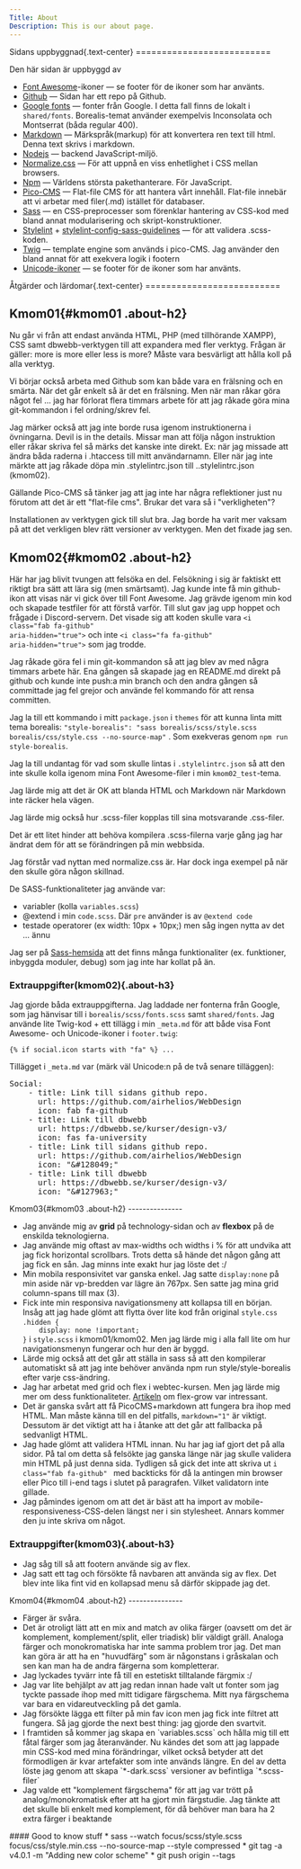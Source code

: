 ```yaml
---
Title: About
Description: This is our about page.
---
```

<div class ="index center" markdown='1'>
Sidans uppbyggnad{.text-center}
==========================


Den här sidan är uppbyggd av
* [Font Awesome](https://fontawesome.com/)-ikoner &mdash; se footer för de ikoner som har använts.
* [Github](https://github.com/airhelios/WebDesign) &mdash; Sidan har ett repo på Github.
* [Google fonts](https://fonts.google.com/) &mdash; fonter från Google. I detta fall finns de lokalt i `shared/fonts`. Borealis-temat använder exempelvis Inconsolata och Montserrat (båda regular 400).
* [Markdown](https://www.markdownguide.org/getting-started/) &mdash; Märkspråk(markup) för att konvertera ren text till html. Denna text skrivs i markdown.
* [Nodejs](https://nodejs.org/en/about) &mdash; backend JavaScript-miljö.
* [Normalize.css](https://www.npmjs.com/package/normalize.css) &mdash; För att uppnå en viss enhetlighet i CSS mellan browsers.
* [Npm](https://docs.npmjs.com/about-npm) &mdash; Världens största pakethanterare. För JavaScript.
* [Pico-CMS](https://picocms.org/docs/) &mdash; Flat-file CMS för att hantera vårt innehåll. Flat-file innebär att vi arbetar med filer(.md) istället för databaser.
* [Sass](https://www.npmjs.com/package/sass) &mdash; en CSS-preprocesser som förenklar hantering av CSS-kod med bland annat modularisering och skript-konstruktioner.
* [Stylelint](https://www.npmjs.com/package/stylelint) + [stylelint-config-sass-guidelines](https://www.npmjs.com/package/stylelint-config-sass-guidelines) &mdash; för att validera .scss-koden.
* [Twig](https://twig.symfony.com/doc/3.x/) &mdash; template engine som används i pico-CMS. Jag använder den bland annat för att exekvera logik i footern
* [Unicode-ikoner](https://home.unicode.org/) &mdash; se footer för de ikoner som har använts.

</div>

<div class ="index center" markdown='1'>
Åtgärder och lärdomar{.text-center}
==========================  
</div>
<div class ="index center" markdown='1'>

Kmom01{#kmom01 .about-h2}
--------------- 
Nu går vi från att endast använda  HTML, PHP (med tillhörande XAMPP), CSS samt dbwebb-verktygen till att expandera med fler verktyg. Frågan är gäller: more is more eller less is more? Måste vara besvärligt att hålla koll på alla verktyg.

Vi börjar också arbeta med Github som kan både vara en frälsning och en smärta. När det går enkelt så är det en frälsning. Men när man råkar göra något fel ... jag har förlorat flera timmars arbete för att jag råkade göra mina git-kommandon i fel ordning/skrev fel.

Jag märker också att jag inte borde rusa igenom instruktionerna i övningarna. Devil is in the details. Missar man att följa någon instruktion eller råkar skriva fel så märks det kanske inte direkt. Ex: när jag missade att ändra båda raderna i .htaccess till mitt användarnamn. Eller när jag inte märkte att jag råkade döpa min .stylelintrc.json till ..stylelintrc.json (kmom02).

Gällande Pico-CMS så tänker jag att jag inte har några reflektioner just nu förutom att det är ett "flat-file cms". Brukar det vara så i "verkligheten"?

Installationen av verktygen gick till slut bra. Jag borde ha varit mer vaksam på att det verkligen blev rätt versioner av verktygen. Men det fixade jag sen.

</div>

<div class ="index center" markdown='1'>

Kmom02{#kmom02 .about-h2}
--------------- 
Här har jag blivit tvungen att felsöka en del. Felsökning i sig är faktiskt ett riktigt bra sätt att lära sig (men smärtsamt). Jag kunde inte få min github-ikon att visas när vi gick över till Font Awesome. Jag grävde igenom min kod och skapade testfiler för att förstå varför. Till slut gav jag upp hoppet och frågade i Discord-servern. Det visade sig att koden skulle vara <code>&lt;i class="fab fa-github" aria-hidden="true"></code> och inte <code>&lt;i class="fa fa-github" aria-hidden="true"></code> som jag trodde. 

Jag råkade göra fel i min git-kommandon så att jag blev av med några timmars arbete här. Ena gången så skapade jag en README.md direkt på github och kunde inte push:a min branch och den andra gången så committade jag fel grejor och använde fel kommando för att rensa committen.

Jag la till ett kommando i mitt `package.json` i `themes` för att kunna linta mitt tema borealis: `"style-borealis": "sass borealis/scss/style.scss borealis/css/style.css --no-source-map"`
. Som exekveras genom `npm run style-borealis`. 

Jag la till undantag för vad som skulle lintas i `.stylelintrc.json` så att den inte skulle kolla igenom mina Font Awesome-filer i min `kmom02_test`-tema.

Jag lärde mig att det är OK att blanda HTML och Markdown när Markdown inte räcker hela vägen.

Jag lärde mig också hur .scss-filer kopplas till sina motsvarande .css-filer.

Det är ett litet hinder att behöva kompilera .scss-filerna varje gång jag har ändrat dem för att se förändringen på min webbsida.

Jag förstår vad nyttan med normalize.css är. Har dock inga exempel på när den skulle göra någon skillnad.

De SASS-funktionaliteter jag använde var:
* variabler (kolla `variables.scss`)
* @extend i min `code.scss`. Där `pre` använder is av `@extend code`
* testade operatorer (ex width: 10px + 10px;) men såg ingen nytta av det ... ännu

Jag ser på [Sass-hemsida](https://sass-lang.com/documentation/) att det finns många funktionaliter (ex. funktioner, inbyggda moduler, debug) som jag inte har kollat på än.
### Extrauppgifter(kmom02){.about-h3}
Jag gjorde båda extrauppgifterna. Jag laddade ner fonterna från Google, som jag hänvisar till i `borealis/scss/fonts.scss` samt `shared/fonts`.
Jag använde lite Twig-kod + ett tillägg i min `_meta.md` för att både visa Font Awesome- och Unicode-ikoner i `footer.twig`:

`{% if social.icon starts with "fa" %} ... `

Tillägget i `_meta.md` var (märk väl Unicode:n på de två senare tilläggen): 
<pre class="code">
Social:
    - title: Link till sidans github repo.
      url: https://github.com/airhelios/WebDesign
      icon: fab fa-github
    - title: Link till dbwebb
      url: https://dbwebb.se/kurser/design-v3/
      icon: fas fa-university
    - title: Link till sidans github repo.
      url: https://github.com/airhelios/WebDesign
      icon: "&#38;#128049;"
    - title: Link till dbwebb
      url: https://dbwebb.se/kurser/design-v3/
      icon: "&#38;#127963;"
</pre>
</div>

<div class ="index center" markdown='1'>
Kmom03{#kmom03 .about-h2}
--------------- 
<ul>
<li>
Jag använde mig av <b>grid</b> på technology-sidan och av <b>flexbox</b> på de enskilda teknologierna.</li>
<li>Jag använde mig oftast av max-widths och widths i % för att undvika att jag fick horizontal scrollbars. Trots detta så hände det någon gång att jag fick en sån. Jag minns inte exakt hur jag löste det :/</li>
<li>Min mobila responsivitet var ganska enkel. Jag satte <code>display:none</code> på min aside när vp-bredden var lägre än 767px. Sen satte jag mina grid column-spans till max (3).

<li>Fick inte min responsiva navigationsmeny att kollapsa till en början. Insåg att jag hade glömt att flytta över lite kod från original <code>style.css</code>
<code>.hidden {
    display: none !important;
}</code> i <code>style.scss</code> i kmom01/kmom02. Men jag lärde mig i alla fall lite om hur navigationsmenyn fungerar och hur den är byggd.</li>

<li>Lärde mig också att det går att ställa in sass så att den kompilerar automatiskt så att jag inte behöver använda npm run style/style-borealis efter varje css-ändring.</li>

<li>Jag har arbetat med grid och flex i webtec-kursen. Men jag lärde mig mer om dess funktionaliteter. <a href="https://css-tricks.com/flex-grow-is-weird/">Artikeln</a> om flex-grow var intressant.</li>

<li>Det är ganska svårt att få PicoCMS+markdown att fungera bra ihop med HTML. Man måste känna till en del pitfalls, <code>markdown="1"</code> är viktigt. Dessutom är det viktigt att ha i åtanke att det går att fallbacka på sedvanligt HTML. </li>

<li>Jag hade glömt att validera HTML innan. Nu har jag iaf gjort det på alla sidor. På tal om detta så felsökte jag ganska länge när jag skulle validera min HTML på just denna sida. Tydligen så gick det inte att skriva ut <code>i class="fab fa-github" </code> med backticks för då la antingen min browser eller Pico till i-end tags i slutet på paragrafen. Vilket validatorn inte gillade.</li>

<li>Jag påmindes igenom om att det är bäst att ha import av mobile-responsiveness-CSS-delen längst ner i sin stylesheet. Annars kommer den ju inte skriva om något.</li>
</ul>

### Extrauppgifter(kmom03){.about-h3}
<ul>
<li>Jag såg till så att footern använde sig av flex.</li>
<li>Jag satt ett tag och försökte få navbaren att använda sig av flex. Det blev inte lika fint vid en kollapsad menu så därför skippade jag det.</li>
</ul>
</div>

<div class ="index center" markdown='1'>
Kmom04{#kmom04 .about-h2}
--------------- 
<ul>
<li>Färger är svåra.</li>
<li>Det är otroligt lätt att en mix and match av olika färger (oavsett om det är komplement, komplement/split, eller triadisk) blir väldigt gräll. Analoga färger och monokromatiska har inte samma problem tror jag. Det man kan göra är att ha en "huvudfärg" som är någonstans i gråskalan och sen kan man ha de andra färgerna som kompletterar.</li>
<li>Jag lyckades tyvärr inte få till en estetiskt tilltalande färgmix :/</li>
<li>Jag var lite behjälpt av att jag redan innan hade valt ut fonter som jag tyckte passade ihop med mitt tidigare färgschema. Mitt nya färgschema var bara en vidareutveckling på det gamla.</li>
<li>Jag försökte lägga ett filter på min fav icon men jag fick inte filtret att fungera. Så jag gjorde the next best thing: jag gjorde den svartvit.</li>
<li>I framtiden så kommer jag skapa en `variables.scss` och hålla mig till ett fåtal färger som jag återanvänder. Nu kändes det som att jag lappade min CSS-kod med mina förändringar, vilket också betyder att det förmodligen är kvar artefakter som inte används längre. En del av detta löste jag genom att skapa `*-dark.scss` versioner av befintliga `*.scss-filer`</li>
<li>Jag valde ett "komplement färgschema" för att jag var trött på analog/monokromatisk efter att ha gjort min färgstudie. Jag tänkte att det skulle bli enkelt med komplement, för då behöver man bara ha 2 extra färger i beaktande</li>
</ul>
</div>

<div class ="index center" markdown='1'>
#### Good to know stuff
* sass --watch focus/scss/style.scss focus/css/style.min.css --no-source-map --style compressed
* git tag -a v4.0.1 -m "Adding new color scheme"
* git push origin --tags
</div>
